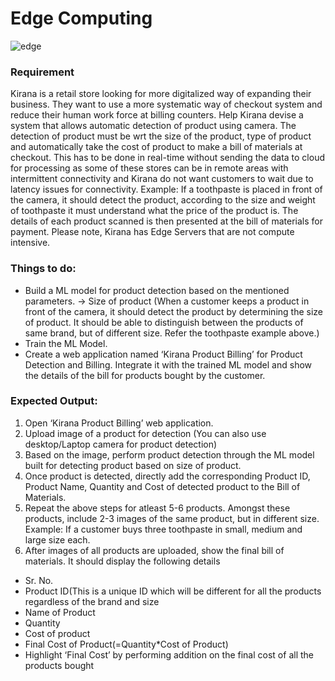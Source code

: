 # Edge Computing

![edge](https://github.com/kmranrg/ProductDetection/blob/master/static/img/edge.png)

### Requirement
Kirana is a retail store looking for more digitalized way of expanding their business. They want to use a more systematic way of checkout system and reduce their human work force at billing counters.
Help Kirana devise a system that allows automatic detection of product using camera. The detection of product must be wrt the size of the product, type of product and automatically take the cost of product to make a bill of materials at checkout. This has to be done in real-time without sending the data to cloud for processing as some of these stores can be in remote areas with intermittent connectivity and Kirana do not want customers to wait due to latency issues for connectivity.
Example: If a toothpaste is placed in front of the camera, it should detect the product, according to the size and weight of toothpaste it must understand what the price of the product is. The details of each product scanned is then presented at the bill of materials for payment.
Please note, Kirana has Edge Servers that are not compute intensive.

### Things to do:
* Build a ML model for product detection based on the mentioned parameters.
-> Size of product
(When a customer keeps a product in front of the camera, it should detect the product by determining the size of product. It should be able to distinguish between the products of same brand, but of different size. Refer the toothpaste example above.)
* Train the ML Model.
* Create a web application named ‘Kirana Product Billing’ for Product Detection and Billing. Integrate it with the trained ML model and show the details of the bill for products bought by the customer.

### Expected Output:
1. Open ‘Kirana Product Billing’ web application.
2. Upload image of a product for detection (You can also use desktop/Laptop camera for product detection)
3. Based on the image, perform product detection through the ML model built for detecting product based on size of product.
4. Once product is detected, directly add the corresponding Product ID, Product Name, Quantity and Cost of detected product to the Bill of Materials.
5. Repeat the above steps for atleast 5-6 products. Amongst these products, include 2-3 images of the same product, but in different size. Example: If a customer buys three toothpaste in small, medium and large size each.
6. After images of all products are uploaded, show the final bill of materials. It should display the following details
  * Sr. No.
  * Product ID(This is a unique ID which will be different for all the products regardless of the brand and size
  * Name of Product
  * Quantity
  * Cost of product
  * Final Cost of Product(=Quantity*Cost of Product)
  * Highlight ‘Final Cost’ by performing addition on the final cost of all the products bought
